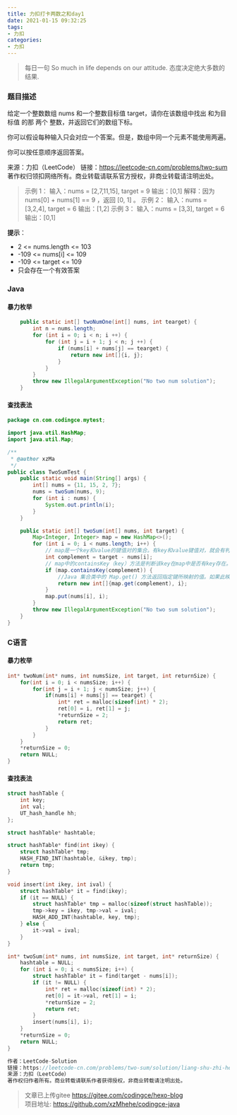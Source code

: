 ```yaml
---
title: 力扣打卡两数之和day1
date: 2021-01-15 09:32:25
tags:
- 力扣
categories: 
- 力扣
---
```

>每日一句
So much in life depends on our attitude.
态度决定绝大多数的结果.

### 题目描述
给定一个整数数组 nums 和一个整数目标值 target，请你在该数组中找出 和为目标值 的那 两个 整数，并返回它们的数组下标。

你可以假设每种输入只会对应一个答案。但是，数组中同一个元素不能使用两遍。

你可以按任意顺序返回答案。

来源：力扣（LeetCode）
链接：https://leetcode-cn.com/problems/two-sum
著作权归领扣网络所有。商业转载请联系官方授权，非商业转载请注明出处。

>示例 1：
>输入：nums = [2,7,11,15], target = 9
>输出：[0,1]
>解释：因为 nums[0] + nums[1] == 9 ，返回 [0, 1] 。
>示例 2：
>输入：nums = [3,2,4], target = 6
>输出：[1,2]
>示例 3：
>输入：nums = [3,3], target = 6
>输出：[0,1]

**提示**：
- 2 <= nums.length <= 103
- -109 <= nums[i] <= 109
- -109 <= target <= 109
- 只会存在一个有效答案


### Java


#### 暴力枚举
```java
    public static int[] twoNumOne(int[] nums, int tearget) {
        int n = nums.length;
        for (int i = 0; i < n; i ++) {
            for (int j = i + 1; j < n; j ++) {
                if (nums[i] + nums[j] == tearget) {
                    return new int[]{i, j};
                }
            }
        }
        throw new IllegalArgumentException("No two num solution");
    }
```

#### 查找表法
```java
package cn.com.codingce.mytest;

import java.util.HashMap;
import java.util.Map;

/**
 * @author xzMa
 */
public class TwoSumTest {
    public static void main(String[] args) {
        int[] nums = {11, 15, 2, 7};
        nums = twoSum(nums, 9);
        for (int i : nums) {
            System.out.println(i);
        }
    }

    public static int[] twoSum(int[] nums, int target) {
        Map<Integer, Integer> map = new HashMap<>();
        for (int i = 0; i < nums.length; i++) {
            // map是一个key和value的键值对的集合。有key和value键值对，就会有判断是否有key。这方法就是containsKey方法。
            int complement = target - nums[i];
            // map中的containsKey（key）方法是判断该key在map中是否有key存在。如果存在则返回true。如果不存在则返回false。
            if (map.containsKey(complement)) {
                //Java 集合类中的 Map.get() 方法返回指定键所映射的值。如果此映射不包含该键的映射关系，则返回 null。
                return new int[]{map.get(complement), i};
            }
            map.put(nums[i], i);
        }
        throw new IllegalArgumentException("No two sum solution");
    }
}
```

### C语言
#### 暴力枚举
```c
int* twoNum(int* nums, int numsSize, int target, int returnSize) {
    for(int i = 0; i < numsSize; i++) {
        for(int j = i + 1; j < numsSize; j++) {
            if(nums[i] + nums[j] == tearget) {
                int* ret = malloc(sizeof(int) * 2);
                ret[0] = i, ret[1] = j;
                *returnSize = 2;
                return ret;
            }
        }
    }
    *returnSize = 0;
    return NULL;
}
```
#### 查找表法
```c
struct hashTable {
    int key;
    int val;
    UT_hash_handle hh;
};

struct hashTable* hashtable;

struct hashTable* find(int ikey) {
    struct hashTable* tmp;
    HASH_FIND_INT(hashtable, &ikey, tmp);
    return tmp;
}

void insert(int ikey, int ival) {
    struct hashTable* it = find(ikey);
    if (it == NULL) {
        struct hashTable* tmp = malloc(sizeof(struct hashTable));
        tmp->key = ikey, tmp->val = ival;
        HASH_ADD_INT(hashtable, key, tmp);
    } else {
        it->val = ival;
    }
}

int* twoSum(int* nums, int numsSize, int target, int* returnSize) {
    hashtable = NULL;
    for (int i = 0; i < numsSize; i++) {
        struct hashTable* it = find(target - nums[i]);
        if (it != NULL) {
            int* ret = malloc(sizeof(int) * 2);
            ret[0] = it->val, ret[1] = i;
            *returnSize = 2;
            return ret;
        }
        insert(nums[i], i);
    }
    *returnSize = 0;
    return NULL;
}

作者：LeetCode-Solution
链接：https://leetcode-cn.com/problems/two-sum/solution/liang-shu-zhi-he-by-leetcode-solution/
来源：力扣（LeetCode）
著作权归作者所有。商业转载请联系作者获得授权，非商业转载请注明出处。
```



>文章已上传gitee https://gitee.com/codingce/hexo-blog   
>项目地址: https://github.com/xzMhehe/codingce-java